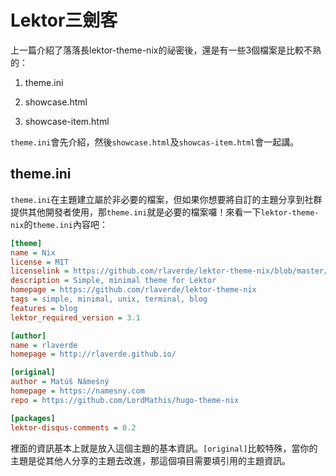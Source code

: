 Lektor三劍客
===

上一篇介紹了落落長lektor-theme-nix的祕密後，還是有一些3個檔案是比較不熟的：

1. theme.ini

2. showcase.html

3. showcase-item.html

`theme.ini`會先介紹，然後`showcase.html`及`showcas-item.html`會一起講。

## theme.ini

`theme.ini`在主題建立屬於非必要的檔案，但如果你想要將自訂的主題分享到社群提供其他開發者使用，那`theme.ini`就是必要的檔案囉！來看一下`lektor-theme-nix`的`theme.ini`內容吧：

```ini
[theme]
name = Nix
license = MIT
licenselink = https://github.com/rlaverde/lektor-theme-nix/blob/master/LICENSE.md
description = Simple, minimal theme for Lektor
homepage = https://github.com/rlaverde/lektor-theme-nix
tags = simple, minimal, unix, terminal, blog
features = blog
lektor_required_version = 3.1

[author]
name = rlaverde
homepage = http://rlaverde.github.io/

[original]
author = Matúš Námešný
homepage = https://namesny.com
repo = https://github.com/LordMathis/hugo-theme-nix

[packages]
lektor-disqus-comments = 0.2
```

裡面的資訊基本上就是放入這個主題的基本資訊。`[original]`比較特殊，當你的主題是從其他人分享的主題去改進，那這個項目需要填引用的主題資訊。
